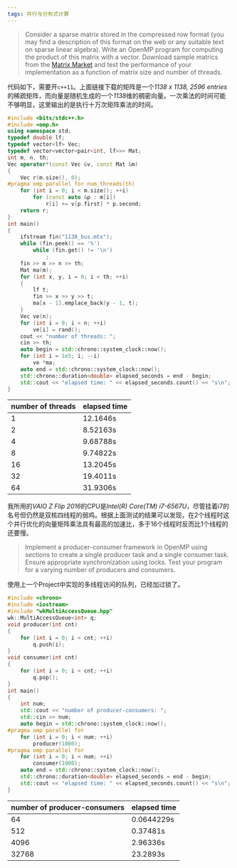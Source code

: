 ```yaml
---
tags: 并行与分布式计算
---
```

> Consider a sparse matrix stored in the compressed row format (you may find a description of this format on the web or any suitable text on sparse linear algebra). Write an OpenMP program for computing the product of this matrix with a vector. Download sample matrics from the [Matrix Market](https://math.nist.gov/MatrixMarket/data/Harwell-Boeing/psadmit/1138_bus.html) and test the performance of your implementation as a function of matrix size and number of threads.

代码如下，需要开`c++11`。上面链接下载的矩阵是一个*1138 x 1138, 2596 entries*的稀疏矩阵，而向量是随机生成的一个*1138*维的稠密向量。一次乘法的时间可能不够明显，这里输出的是执行十万次矩阵乘法的时间。
```cpp
#include <bits/stdc++.h>
#include <omp.h>
using namespace std;
typedef double lf;
typedef vector<lf> Vec;
typedef vector<vector<pair<int, lf>>> Mat;
int m, n, th;
Vec operator*(const Vec &v, const Mat &m)
{
	Vec r(m.size(), 0);
#pragma omp parallel for num_threads(th)
	for (int i = 0; i < m.size(); ++i)
		for (const auto &p : m[i])
			r[i] += v[p.first] * p.second;
	return r;
}
int main()
{
	ifstream fin("1138_bus.mtx");
	while (fin.peek() == '%')
		while (fin.get() != '\n')
			;
	fin >> m >> n >> th;
	Mat ma(m);
	for (int x, y, i = 0; i < th; ++i)
	{
		lf t;
		fin >> x >> y >> t;
		ma[x - 1].emplace_back(y - 1, t);
	}
	Vec ve(n);
	for (int i = 0; i < n; ++i)
		ve[i] = rand();
	cout << "number of threads: ";
	cin >> th;
	auto begin = std::chrono::system_clock::now();
	for (int i = 1e5; i; --i)
		ve *ma;
	auto end = std::chrono::system_clock::now();
	std::chrono::duration<double> elapsed_seconds = end - begin;
	std::cout << "elapsed time: " << elapsed_seconds.count() << "s\n";
}
```

|number of threads|elapsed time|
|-|-|
|1|12.1646s|
|2|8.52163s|
|4|9.68788s|
|8|9.74822s|
|16|13.2045s|
|32|19.4011s|
|64|31.9306s|

我所用的*VAIO Z Flip 2016*的CPU是*Intel(R) Core(TM) i7-6567U*，尽管挂着i7的名号但仍然是双核四线程的弱鸡。根据上面测试的结果可以发现，在2个线程时这个并行优化的向量矩阵乘法具有最高的加速比，多于16个线程时反而比1个线程的还要慢。
> Implement a producer-consumer framework in OpenMP using sections to create a single producer task and a single consumer task. Ensure appropriate synchronization using locks. Test your program for a varying number of producers and consumers.

使用上一个Project中实现的多线程访问的队列，已经加过锁了。
```cpp
#include <chrono>
#include <iostream>
#include "wkMultiAccessQueue.hpp"
wk::MultiAccessQueue<int> q;
void producer(int cnt)
{
	for (int i = 0; i < cnt; ++i)
		q.push(i);
}
void consumer(int cnt)
{
	for (int i = 0; i < cnt; ++i)
		q.pop();
}
int main()
{
	int num;
	std::cout << "number of producer-consumers: ";
	std::cin >> num;
	auto begin = std::chrono::system_clock::now();
#pragma omp parallel for
	for (int i = 0; i < num; ++i)
		producer(1000);
#pragma omp parallel for
	for (int i = 0; i < num; ++i)
		consumer(1000);
	auto end = std::chrono::system_clock::now();
	std::chrono::duration<double> elapsed_seconds = end - begin;
	std::cout << "elapsed time: " << elapsed_seconds.count() << "s\n";
}
```

|number of producer-consumers|elapsed time|
|-|-|
|64|0.0644229s|
|512|0.37481s|
|4096|2.96336s|
|32768|23.2893s|

